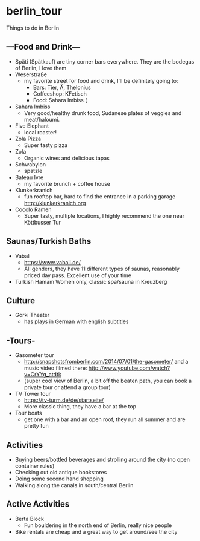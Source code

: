 # berlin_tour
Things to do in Berlin

## —Food and Drink—
- Späti (Spätkauf) are tiny corner bars everywhere. They are the bodegas of Berlin, I love them
- Weserstraße 
  - my favorite street for food and drink, I'll be definitely going to:
    - Bars: Tier, Ä, Thelonius
    - Coffeeshop: KFetisch
    - Food: Sahara Imbiss (
- Sahara Imbiss
  - Very good/healthy drunk food, Sudanese plates of veggies and meat/haloumi.
- Five Elephant
  - local roaster!
- Zola Pizza
  - Super tasty pizza
- Zola
  - Organic wines and delicious tapas
- Schwabylon
  - spatzle
- Bateau Ivre
  - my favorite brunch + coffee house
- Klunkerkranich
  - fun rooftop bar, hard to find the entrance in a parking garage http://klunkerkranich.org
- Cocolo Ramen
  - Super tasty, multiple locations, I highly recommend the one near Köttbusser Tur

## Saunas/Turkish Baths
- Vabali 
   - https://www.vabali.de/
   - All genders, they have 11 different types of saunas, reasonably priced day pass. Excellent use of your time
- Turkish Hamam
      Women only, classic spa/sauna in Kreuzberg
  
## Culture
- Gorki Theater
  - has plays in German with english subtitles

## -Tours-
- Gasometer tour 
   - http://snapshotsfromberlin.com/2014/07/01/the-gasometer/ and a music video filmed there: http://www.youtube.com/watch?v=CrYYg_atdtk
   - (super cool view of Berlin, a bit off the beaten path, you can book a private tour or attend a group tour)
- TV Tower tour 
   - https://tv-turm.de/de/startseite/
   - More classic thing, they have a bar at the top
- Tour boats
   - get one with a bar and an open roof, they run all summer and are pretty fun

## Activities
- Buying beers/bottled beverages and strolling around the city (no open container rules)
- Checking out old antique bookstores
- Doing some second hand shopping 
- Walking along the canals in south/central Berlin

## Active Activities
- Berta Block
  - Fun bouldering in the north end of Berlin, really nice people
- Bike rentals are cheap and a great way to get around/see the city
